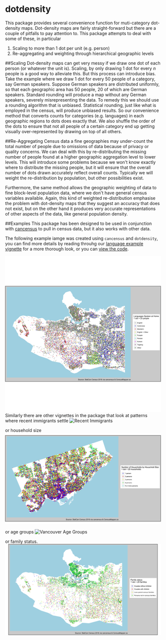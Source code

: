# dotdensity
This package provides several convenience function for muti-category dot-density maps. Dot-density maps are fairly straight-forward but there are a couple of pitfalls to pay attention to. This package attempts to
deal with some of these, in particular

1. Scaling to more than 1 dot per unit (e.g. person)
2. Re-aggregating and weighting through hierarchical geographic levels

##Scaling
Dot-density maps can get very messy if we draw one dot of each person (or whatever the unit is). Scaling, by
only drawing 1 dot for every *n* people is a good way to alleviate this. But this process can introduce bias. Take
the example where we draw 1 dot for every 50 people of a category, say German speakers. Suppose German speakers
are distributed uniformly, so that each geographic area has 50 people, 20 of which are German speakers. Standard rounding will produce a
map without any German speakers, severely misrepresenting the data. To remedy this we should use a rounding algorithm that is unbiased. Statistical rounding, just like what is employed in the census, will produce unbiased results. So our convenience method that converts counts for categories (e.g. languages) in each geographic regions to dots does exactly that. We also shuffle the order of the dots to ensure that not all people of a certain category end up getting visually over-represented by drawing on top of all others.

##Re-Aggregating
Census data a fine geographies may under-count the total number of people due to omissions of data because of privacy or quality concerns. We can deal with this by re-distributing the missing number of people found at a higher geographic aggregation level to lower levels. This will introduce some problems because we won't know exactly where to distribute the missing people, but it will ensure that the overall number of dots drawn accurately reflect overall counts. Typically we will weight the re-distribution by population, but other possibilities exist.

Furthermore, the same method allows the geographic weighting of data to fine block-level population data, where
we don't have general census variables available. Again, this kind of weighted re-distribution emphasise the problem with dot-density maps that they suggest an accuracy that does not exist, but on the other hand it produces very accurate representations of other aspects of the data, like general population density.

##Examples
This package has been designed to be used in conjunction with [cancensus](https://github.com/mountainMath/cancensus) to pull in census data, but it also works with other data.

The following example iamge was created using `cancensus` and `dotdensity`, you can find more details by reading throuhg our [language example vignette](https://mountainmath.ca/languages-example.nb.html) for a more thorough look, or you can [view the code](https://github.com/mountainMath/dotdensity/blob/master/vignettes/languages-example.Rmd).

![Vancouver languages](images/vancouver-languages.png)
Similarly there are other vignettes in the package that look at patterns where recent immigrants settle
![Recent Immigrants](images/recent_immigrants.png)


or household size
![Topronto Household Size](images/toronto-hh-size.png)

or age groups
![Vancouver Age Groups](images/vancouver-age.png)

or family status.
![Vancouver Family Status](images/vancouver-families.png)

